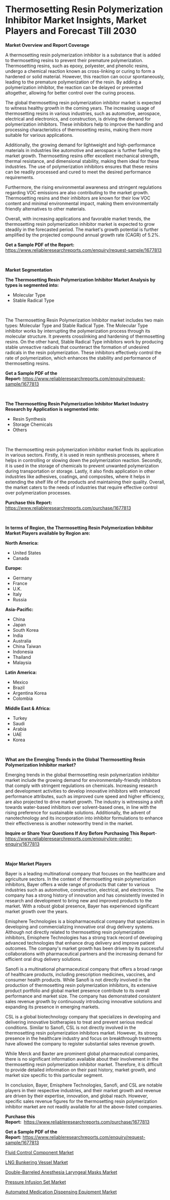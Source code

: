<p><h1>Thermosetting Resin Polymerization Inhibitor Market Insights, Market Players and Forecast Till 2030</h1></p><p><strong>Market Overview and Report Coverage</strong></p>
<p><p>A thermosetting resin polymerization inhibitor is a substance that is added to thermosetting resins to prevent their premature polymerization. Thermosetting resins, such as epoxy, polyester, and phenolic resins, undergo a chemical reaction known as cross-linking or curing to form a hardened or solid material. However, this reaction can occur spontaneously, leading to the premature polymerization of the resin. By adding a polymerization inhibitor, the reaction can be delayed or prevented altogether, allowing for better control over the curing process.</p><p>The global thermosetting resin polymerization inhibitor market is expected to witness healthy growth in the coming years. The increasing usage of thermosetting resins in various industries, such as automotive, aerospace, electrical and electronics, and construction, is driving the demand for polymerization inhibitors. These inhibitors help to improve the handling and processing characteristics of thermosetting resins, making them more suitable for various applications.</p><p>Additionally, the growing demand for lightweight and high-performance materials in industries like automotive and aerospace is further fueling the market growth. Thermosetting resins offer excellent mechanical strength, thermal resistance, and dimensional stability, making them ideal for these industries. The use of polymerization inhibitors ensures that these resins can be readily processed and cured to meet the desired performance requirements.</p><p>Furthermore, the rising environmental awareness and stringent regulations regarding VOC emissions are also contributing to the market growth. Thermosetting resins and their inhibitors are known for their low VOC content and minimal environmental impact, making them environmentally friendly alternatives to other materials.</p><p>Overall, with increasing applications and favorable market trends, the thermosetting resin polymerization inhibitor market is expected to grow steadily in the forecasted period. The market's growth potential is further amplified by the projected compound annual growth rate (CAGR) of 5.2%.</p></p>
<p><strong>Get a Sample PDF of the Report:</strong> <a href="https://www.reliableresearchreports.com/enquiry/request-sample/1677813">https://www.reliableresearchreports.com/enquiry/request-sample/1677813</a></p>
<p>&nbsp;</p>
<p><strong>Market Segmentation</strong></p>
<p><strong>The Thermosetting Resin Polymerization Inhibitor Market Analysis by types is segmented into:</strong></p>
<p><ul><li>Molecular Type</li><li>Stable Radical Type</li></ul></p>
<p>&nbsp;</p>
<p><p>The Thermosetting Resin Polymerization Inhibitor market includes two main types: Molecular Type and Stable Radical Type. The Molecular Type inhibitor works by interrupting the polymerization process through its molecular structure. It prevents crosslinking and hardening of thermosetting resins. On the other hand, Stable Radical Type inhibitors work by producing stable unreactive radicals that counteract the formation of undesired radicals in the resin polymerization. These inhibitors effectively control the rate of polymerization, which enhances the stability and performance of thermosetting resins.</p></p>
<p><strong>Get a Sample PDF of the Report:</strong>&nbsp;<a href="https://www.reliableresearchreports.com/enquiry/request-sample/1677813">https://www.reliableresearchreports.com/enquiry/request-sample/1677813</a></p>
<p>&nbsp;</p>
<p><strong>The Thermosetting Resin Polymerization Inhibitor Market Industry Research by Application is segmented into:</strong></p>
<p><ul><li>Resin Synthesis</li><li>Storage Chemicals</li><li>Others</li></ul></p>
<p>&nbsp;</p>
<p><p>The thermosetting resin polymerization inhibitor market finds its application in various sectors. Firstly, it is used in resin synthesis processes, where it helps in controlling or slowing down the polymerization reaction. Secondly, it is used in the storage of chemicals to prevent unwanted polymerization during transportation or storage. Lastly, it also finds application in other industries like adhesives, coatings, and composites, where it helps in extending the shelf life of the products and maintaining their quality. Overall, the market caters to the needs of industries that require effective control over polymerization processes.</p></p>
<p><strong>Purchase this Report:</strong>&nbsp; <a href="https://www.reliableresearchreports.com/purchase/1677813">https://www.reliableresearchreports.com/purchase/1677813</a></p>
<p>&nbsp;</p>
<p><strong>In terms of Region, the Thermosetting Resin Polymerization Inhibitor Market Players available by Region are:</strong></p>
<p>
    <p> <strong> North America: </strong>
        <ul>
            <li>United States</li>
            <li>Canada</li>
        </ul>
        </p> 
    <p> <strong> Europe: </strong>
        <ul>
            <li>Germany</li>
            <li>France</li>
            <li>U.K.</li>
            <li>Italy</li>
            <li>Russia</li>
        </ul>
        </p> 
    <p> <strong> Asia-Pacific: </strong>
        <ul>
            <li>China</li>
            <li>Japan</li>
            <li>South Korea</li>
            <li>India</li>
            <li>Australia</li>
            <li>China Taiwan</li>
            <li>Indonesia</li>
            <li>Thailand</li>
            <li>Malaysia</li>
        </ul>
        </p> 
    <p> <strong> Latin America: </strong>
        <ul>
            <li>Mexico</li>
            <li>Brazil</li>
            <li>Argentina Korea</li>
            <li>Colombia</li>
        </ul>
        </p> 
    <p> <strong> Middle East & Africa: </strong>
        <ul>
            <li>Turkey</li>
            <li>Saudi</li>
            <li>Arabia</li>
            <li>UAE</li>
            <li>Korea</li>
        </ul>
    </p>
    </p>
<p>&nbsp;</p>
<p><strong>What are the Emerging Trends in the Global Thermosetting Resin Polymerization Inhibitor market?</strong></p>
<p><p>Emerging trends in the global thermosetting resin polymerization inhibitor market include the growing demand for environmentally-friendly inhibitors that comply with stringent regulations on chemicals. Increasing research and development activities to develop innovative inhibitors with enhanced performance attributes, such as improved cure speed and higher efficiency, are also projected to drive market growth. The industry is witnessing a shift towards water-based inhibitors over solvent-based ones, in line with the rising preference for sustainable solutions. Additionally, the advent of nanotechnology and its incorporation into inhibitor formulations to enhance their effectiveness is another noteworthy trend in the market.</p></p>
<p><strong>Inquire or Share Your Questions If Any Before Purchasing This Report</strong>- <a href="https://www.reliableresearchreports.com/enquiry/pre-order-enquiry/1677813">https://www.reliableresearchreports.com/enquiry/pre-order-enquiry/1677813</a></p>
<p>&nbsp;</p>
<p><strong>Major Market Players</strong></p>
<p><p>Bayer is a leading multinational company that focuses on the healthcare and agriculture sectors. In the context of thermosetting resin polymerization inhibitors, Bayer offers a wide range of products that cater to various industries such as automotive, construction, electrical, and electronics. The company has a strong history of innovation and has consistently invested in research and development to bring new and improved products to the market. With a robust global presence, Bayer has experienced significant market growth over the years.</p><p>Emisphere Technologies is a biopharmaceutical company that specializes in developing and commercializing innovative oral drug delivery systems. Although not directly related to thermosetting resin polymerization inhibitors, Emisphere Technologies has a strong track record of developing advanced technologies that enhance drug delivery and improve patient outcomes. The company's market growth has been driven by its successful collaborations with pharmaceutical partners and the increasing demand for efficient oral drug delivery solutions.</p><p>Sanofi is a multinational pharmaceutical company that offers a broad range of healthcare products, including prescription medicines, vaccines, and consumer health products. While Sanofi is not directly involved in the production of thermosetting resin polymerization inhibitors, its extensive product portfolio and global market presence contribute to its overall performance and market size. The company has demonstrated consistent sales revenue growth by continuously introducing innovative solutions and expanding its presence in emerging markets.</p><p>CSL is a global biotechnology company that specializes in developing and delivering innovative biotherapies to treat and prevent serious medical conditions. Similar to Sanofi, CSL is not directly involved in the thermosetting resin polymerization inhibitors market. However, its strong presence in the healthcare industry and focus on breakthrough treatments have allowed the company to register substantial sales revenue growth.</p><p>While Merck and Baxter are prominent global pharmaceutical companies, there is no significant information available about their involvement in the thermosetting resin polymerization inhibitor market. Therefore, it is difficult to provide detailed information on their past history, market growth, and market size specific to this particular segment.</p><p>In conclusion, Bayer, Emisphere Technologies, Sanofi, and CSL are notable players in their respective industries, and their market growth and revenue are driven by their expertise, innovation, and global reach. However, specific sales revenue figures for the thermosetting resin polymerization inhibitor market are not readily available for all the above-listed companies.</p></p>
<p><strong>Purchase this Report:</strong>&nbsp;&nbsp;<a href="https://www.reliableresearchreports.com/purchase/1677813">https://www.reliableresearchreports.com/purchase/1677813</a></p>
<p></p>
<p><strong>Get a Sample PDF of the Report:</strong>&nbsp;<a href="https://www.reliableresearchreports.com/enquiry/request-sample/1677813">https://www.reliableresearchreports.com/enquiry/request-sample/1677813</a></p>
<p><p><a href="https://medium.com/@pinkierau1998/fluid-control-component-market-outlook-industry-overview-and-forecast-2023-to-2030-9054cffce984">Fluid Control Component Market</a></p><p><a href="https://medium.com/@jewelmohr/analyzing-lng-bunkering-vessel-market-global-industry-perspective-and-forecast-2023-to-2030-6c8755be3863">LNG Bunkering Vessel Market</a></p><p><a href="https://www.linkedin.com/pulse/decoding-double-barreled-anesthesia-laryngeal-masks-market/">Double-Barreled Anesthesia Laryngeal Masks Market</a></p><p><a href="https://www.linkedin.com/pulse/pressure-infusion-set-market-insights-players-forecast-till/">Pressure Infusion Set Market</a></p><p><a href="https://www.linkedin.com/pulse/automated-medication-dispensing-equipment-market-insights-players/">Automated Medication Dispensing Equipment Market</a></p></p>